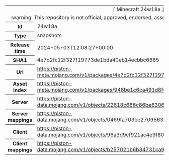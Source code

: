<html><table>
<tr><td colspan="2" align="center"><img width="0" height="0"><br/>⌈ Minecraft 24w18a ⌋<br/><img width="0" height="0"></td></tr>
<tr><td colspan="2" align="center"><img width="0" height="0"><br/>
:warning: This repository is not official, approved, endorsed, associated or connected with Mojang :warning:
<br/><img width="0" height="0"></td></tr>
<tr><th>Id</th><td>24w18a</td></tr>
<tr><th>Type</th><td>snapshots</td></tr>
<tr><th>Release time</th><td>2024-05-03T12:08:27+00:00</td></tr>
<tr><th>SHA1</th><td>4e7d2fc12f327f19773de1bda40eb14ecbbc6665</td></tr>
<tr><th>Url</th><td><a href="https://piston-meta.mojang.com/v1/packages/4e7d2fc12f327f19773de1bda40eb14ecbbc6665/24w18a.json">https://piston-meta.mojang.com/v1/packages/4e7d2fc12f327f19773de1bda40eb14ecbbc6665/24w18a.json</a></td></tr>
<tr><th>Asset index</th><td><a href="https://piston-meta.mojang.com/v1/packages/948be1c6ca491d8f6e50c6102ec34eba75f13bb3/17.json">https://piston-meta.mojang.com/v1/packages/948be1c6ca491d8f6e50c6102ec34eba75f13bb3/17.json</a></td></tr>
<tr><th>Server</th><td><a href="https://piston-data.mojang.com/v1/objects/22618c686c86be630601e5d9fcf581674105c899/server.jar">https://piston-data.mojang.com/v1/objects/22618c686c86be630601e5d9fcf581674105c899/server.jar</a></td></tr>
<tr><th>Server mappings</th><td><a href="https://piston-data.mojang.com/v1/objects/0469fa703be270956360ee9a9d08f4473a939d7b/server.txt">https://piston-data.mojang.com/v1/objects/0469fa703be270956360ee9a9d08f4473a939d7b/server.txt</a></td></tr>
<tr><th>Client</th><td><a href="https://piston-data.mojang.com/v1/objects/96a3d9cf921ac4e9f804b59562b27d2635e3b3e6/client.jar">https://piston-data.mojang.com/v1/objects/96a3d9cf921ac4e9f804b59562b27d2635e3b3e6/client.jar</a></td></tr>
<tr><th>Client mappings</th><td><a href="https://piston-data.mojang.com/v1/objects/b257021b6b34731ca9d3a40035509d6c976400e4/client.txt">https://piston-data.mojang.com/v1/objects/b257021b6b34731ca9d3a40035509d6c976400e4/client.txt</a></td></tr>
</table></html>